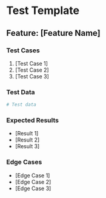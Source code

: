 # Test Template

## Feature: [Feature Name]

### Test Cases
1. [Test Case 1]
2. [Test Case 2]
3. [Test Case 3]

### Test Data
```python
# Test data
```

### Expected Results
- [Result 1]
- [Result 2]
- [Result 3]

### Edge Cases
- [Edge Case 1]
- [Edge Case 2]
- [Edge Case 3]
